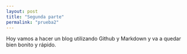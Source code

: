 ```yaml
---
layout: post
title: "Segunda parte"
permalink: "prueba2"
---
```


Hoy vamos a hacer un blog utilizando Github y Markdown y va a quedar bien bonito y rápido.
